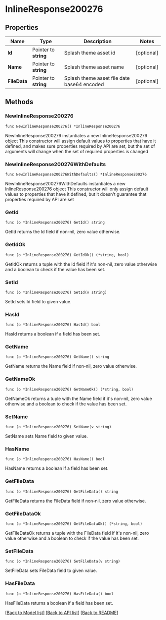 # InlineResponse200276

## Properties

Name | Type | Description | Notes
------------ | ------------- | ------------- | -------------
**Id** | Pointer to **string** | Splash theme asset id | [optional] 
**Name** | Pointer to **string** | Splash theme asset name | [optional] 
**FileData** | Pointer to **string** | Splash theme asset file date base64 encoded | [optional] 

## Methods

### NewInlineResponse200276

`func NewInlineResponse200276() *InlineResponse200276`

NewInlineResponse200276 instantiates a new InlineResponse200276 object
This constructor will assign default values to properties that have it defined,
and makes sure properties required by API are set, but the set of arguments
will change when the set of required properties is changed

### NewInlineResponse200276WithDefaults

`func NewInlineResponse200276WithDefaults() *InlineResponse200276`

NewInlineResponse200276WithDefaults instantiates a new InlineResponse200276 object
This constructor will only assign default values to properties that have it defined,
but it doesn't guarantee that properties required by API are set

### GetId

`func (o *InlineResponse200276) GetId() string`

GetId returns the Id field if non-nil, zero value otherwise.

### GetIdOk

`func (o *InlineResponse200276) GetIdOk() (*string, bool)`

GetIdOk returns a tuple with the Id field if it's non-nil, zero value otherwise
and a boolean to check if the value has been set.

### SetId

`func (o *InlineResponse200276) SetId(v string)`

SetId sets Id field to given value.

### HasId

`func (o *InlineResponse200276) HasId() bool`

HasId returns a boolean if a field has been set.

### GetName

`func (o *InlineResponse200276) GetName() string`

GetName returns the Name field if non-nil, zero value otherwise.

### GetNameOk

`func (o *InlineResponse200276) GetNameOk() (*string, bool)`

GetNameOk returns a tuple with the Name field if it's non-nil, zero value otherwise
and a boolean to check if the value has been set.

### SetName

`func (o *InlineResponse200276) SetName(v string)`

SetName sets Name field to given value.

### HasName

`func (o *InlineResponse200276) HasName() bool`

HasName returns a boolean if a field has been set.

### GetFileData

`func (o *InlineResponse200276) GetFileData() string`

GetFileData returns the FileData field if non-nil, zero value otherwise.

### GetFileDataOk

`func (o *InlineResponse200276) GetFileDataOk() (*string, bool)`

GetFileDataOk returns a tuple with the FileData field if it's non-nil, zero value otherwise
and a boolean to check if the value has been set.

### SetFileData

`func (o *InlineResponse200276) SetFileData(v string)`

SetFileData sets FileData field to given value.

### HasFileData

`func (o *InlineResponse200276) HasFileData() bool`

HasFileData returns a boolean if a field has been set.


[[Back to Model list]](../README.md#documentation-for-models) [[Back to API list]](../README.md#documentation-for-api-endpoints) [[Back to README]](../README.md)


